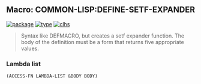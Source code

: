## Macro: COMMON-LISP:DEFINE-SETF-EXPANDER
[![package](https://img.shields.io/badge/Package-COMMON--LISP-5f9ea0.svg?style=social&colorA=999999)](../) [![type](https://img.shields.io/badge/Type-Macro-5f9ea0.svg?style=social&colorA=999999)](../#macro) [![clhs](https://img.shields.io/badge/CLHS-DEFINE--SETF--EXPANDER-5f9ea0.svg?style=social&colorA=999999)](http://www.lispworks.com/documentation/HyperSpec/Body/m_defi_3.htm) 

> Syntax like DEFMACRO, but creates a setf expander function. The body
> of the definition must be a form that returns five appropriate values.

### Lambda list
```
(ACCESS-FN LAMBDA-LIST &BODY BODY)
```
